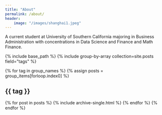 ```yaml
---
title: "About"
permalink: /about/
header:
    image: "/images/shanghai1.jpeg"
---
```


A current student at University of Southern California majoring in Business Administration with concentrations in Data Science and Finance and Math Finance.

{% include base_path %}
{% include group-by-array collection=site.posts field="tags" %}

{% for tag in group_names %}
  {% assign posts = group_items[forloop.index0] %}
  <h2 id="{{ tag | slugify }}" class="archive__subtitle">{{ tag }}</h2>
  {% for post in posts %}
    {% include archive-single.html %}
  {% endfor %}
{% endfor %}
